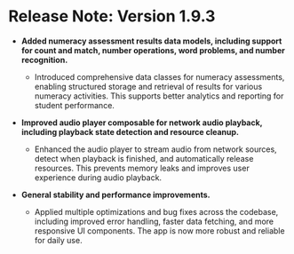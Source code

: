 # Release Note: Version 1.9.3

- **Added numeracy assessment results data models, including support for count and match, number operations, word problems, and number recognition.**
  - Introduced comprehensive data classes for numeracy assessments, enabling structured storage and retrieval of results for various numeracy activities. This supports better analytics and reporting for student performance.

- **Improved audio player composable for network audio playback, including playback state detection and resource cleanup.**
  - Enhanced the audio player to stream audio from network sources, detect when playback is finished, and automatically release resources. This prevents memory leaks and improves user experience during audio playback.

- **General stability and performance improvements.**
  - Applied multiple optimizations and bug fixes across the codebase, including improved error handling, faster data fetching, and more responsive UI components. The app is now more robust and reliable for daily use.
